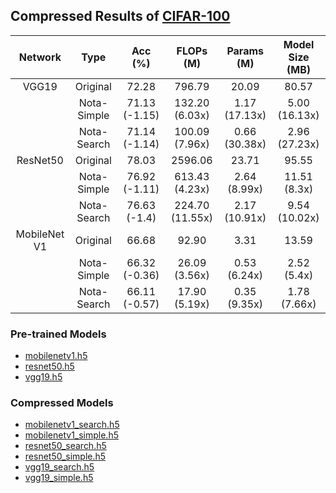 ## Compressed Results of [CIFAR-100](https://www.cs.toronto.edu/~kriz/cifar.html)

  |    Network   |     Type    |    Acc (%)    |    FLOPs (M)    |   Params (M)  | Model Size (MB) |
  |:------------:|:-----------:|:-------------:|:---------------:|:-------------:|:---------------:|
  |     VGG19    |   Original  |     72.28     |      796.79     |     20.09     |      80.57      |
  |              | Nota-Simple | 71.13 (-1.15) |  132.20 (6.03x) | 1.17 (17.13x) |  5.00 (16.13x)  |
  |              | Nota-Search | 71.14 (-1.14) |  100.09 (7.96x) | 0.66 (30.38x) |  2.96 (27.23x)  |
  |   ResNet50   |   Original  |     78.03     |     2596.06     |     23.71     |      95.55      |
  |              | Nota-Simple | 76.92 (-1.11) |  613.43 (4.23x) |  2.64 (8.99x) |   11.51 (8.3x)  |
  |              | Nota-Search |  76.63 (-1.4) | 224.70 (11.55x) | 2.17 (10.91x) |  9.54 (10.02x)  |
  | MobileNet V1 |   Original  |     66.68     |      92.90      |      3.31     |      13.59      |
  |              | Nota-Simple | 66.32 (-0.36) |  26.09 (3.56x)  |  0.53 (6.24x) |   2.52 (5.4x)   |
  |              | Nota-Search | 66.11 (-0.57) |  17.90 (5.19x)  |  0.35 (9.35x) |   1.78 (7.66x)  |



### Pre-trained Models

- [mobilenetv1.h5](https://netspresso-compression-toolkit-public.s3.ap-northeast-2.amazonaws.com/model_zoo/tensorflow/cifar100/pretrained/mobilenetv1.h5)
- [resnet50.h5](https://netspresso-compression-toolkit-public.s3.ap-northeast-2.amazonaws.com/model_zoo/tensorflow/cifar100/pretrained/resnet50.h5)
- [vgg19.h5](https://netspresso-compression-toolkit-public.s3.ap-northeast-2.amazonaws.com/model_zoo/tensorflow/cifar100/pretrained/vgg19.h5)



### Compressed Models

- [mobilenetv1_search.h5](https://netspresso-compression-toolkit-public.s3.ap-northeast-2.amazonaws.com/model_zoo/tensorflow/cifar100/compressed/mobilenetv1_search.h5)
- [mobilenetv1_simple.h5](https://netspresso-compression-toolkit-public.s3.ap-northeast-2.amazonaws.com/model_zoo/tensorflow/cifar100/compressed/mobilenetv1_simple.h5)
- [resnet50_search.h5](https://netspresso-compression-toolkit-public.s3.ap-northeast-2.amazonaws.com/model_zoo/tensorflow/cifar100/compressed/resnet50_search.h5)
- [resnet50_simple.h5](https://netspresso-compression-toolkit-public.s3.ap-northeast-2.amazonaws.com/model_zoo/tensorflow/cifar100/compressed/resnet50_simple.h5)
- [vgg19_search.h5](https://netspresso-compression-toolkit-public.s3.ap-northeast-2.amazonaws.com/model_zoo/tensorflow/cifar100/compressed/vgg19_search.h5)
- [vgg19_simple.h5](https://netspresso-compression-toolkit-public.s3.ap-northeast-2.amazonaws.com/model_zoo/tensorflow/cifar100/compressed/vgg19_simple.h5)

